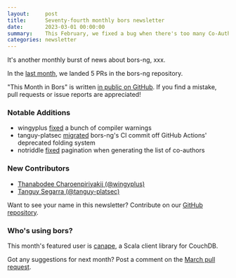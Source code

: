 ```yaml
---
layout:     post
title:      Seventy-fourth monthly bors newsletter
date:       2023-03-01 00:00:00
summary:    This February, we fixed a bug when there's too many Co-Authored-By
categories: newsletter
---
```


It's another monthly burst of news about bors-ng, xxx.

In the [last month](https://github.com/bors-ng/bors-ng/pulls?q=is%3Apr+is%3Amerged+closed%3A2023-02-01..2023-02-28),
we landed 5 PRs in the bors-ng repository.

"This Month in Bors" is written [in public on GitHub][GitHub for TMiB].
If you find a mistake, pull requests or issue reports are appreciated!

[GitHub for TMiB]: https://github.com/bors-ng/bors-ng.github.io


### Notable Additions

* wingyplus [fixed](https://github.com/bors-ng/bors-ng/pull/1611) a bunch of compiler warnings
* tanguy-platsec [migrated](https://github.com/bors-ng/bors-ng/pull/1608) bors-ng's CI commit off GitHub Actions' deprecated folding system
* notriddle [fixed](https://github.com/bors-ng/bors-ng/pull/1595) pagination when generating the list of co-authors


### New Contributors

* [Thanabodee Charoenpiriyakij (@wingyplus)](https://github.com/wingyplus)
* [Tanguy Segarra (@tanguy-platsec)](https://github.com/tanguy-platsec)

Want to see your name in this newsletter? Contribute on our [GitHub repository](https://github.com/bors-ng/bors-ng).


### Who's using bors?

This month's featured user is [canape](https://github.com/samueltardieu/canape), a Scala client library for CouchDB.

Got any suggestions for next month?
Post a comment on the [March pull request]([https://github.com/bors-ng/bors-ng.github.io/pull/___](https://github.com/bors-ng/bors-ng.github.io/pull/192)).
